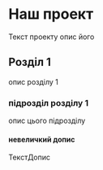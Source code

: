 # Наш проект
Текст проекту опис його

## Розділ 1

опис розділу 1

### підрозділ розділу 1

опис цього підрозділу

#### невеличкий допис
ТекстДопис